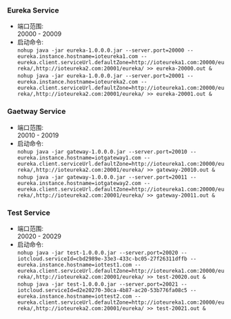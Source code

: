 ### Eureka Service

* 端口范围:<br/>
</t>20000 - 20009
* 启动命令:<br/>
</t>`nohup java -jar eureka-1.0.0.0.jar --server.port=20000 --eureka.instance.hostname=ioteureka1.com --eureka.client.serviceUrl.defaultZone=http://ioteureka1.com:20000/eureka/,http://ioteureka2.com:20001/eureka/ >> eureka-20000.out &`<br/>
</t>`nohup java -jar eureka-1.0.0.0.jar --server.port=20001 --eureka.instance.hostname=ioteureka2.com --eureka.client.serviceUrl.defaultZone=http://ioteureka1.com:20000/eureka/,http://ioteureka2.com:20001/eureka/ >> eureka-20001.out &`

### Gaetway Service

* 端口范围:<br/>
</t>20010 - 20019
* 启动命令:<br/>
</t>`nohup java -jar gateway-1.0.0.0.jar --server.port=20010 --eureka.instance.hostname=iotgateway1.com --eureka.client.serviceUrl.defaultZone=http://ioteureka1.com:20000/eureka/,http://ioteureka2.com:20001/eureka/ >> gateway-20010.out &`<br/>
</t>`nohup java -jar gateway-1.0.0.0.jar --server.port=20011 --eureka.instance.hostname=iotgateway2.com --eureka.client.serviceUrl.defaultZone=http://ioteureka1.com:20000/eureka/,http://ioteureka2.com:20001/eureka/ >> gateway-20011.out &`

### Test Service

* 端口范围:<br/>
</t>20020 - 20029
* 启动命令:<br/>
</t>`nohup java -jar test-1.0.0.0.jar --server.port=20020 --iotcloud.serviceId=cbd2989e-33e3-433c-bc05-27f26311dffb --eureka.instance.hostname=iottest1.com --eureka.client.serviceUrl.defaultZone=http://ioteureka1.com:20000/eureka/,http://ioteureka2.com:20001/eureka/ >> test-20020.out &`<br/>
</t>`nohup java -jar test-1.0.0.0.jar --server.port=20021 --iotcloud.serviceId=d2e20270-30ca-4b87-ac20-53b776fa08c5 --eureka.instance.hostname=iottest2.com --eureka.client.serviceUrl.defaultZone=http://ioteureka1.com:20000/eureka/,http://ioteureka2.com:20001/eureka/ >> test-20021.out &`